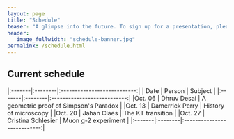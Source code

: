 ```yaml
---
layout: page
title: "Schedule"
teaser: "A glimpse into the future. To sign up for a presentation, please email Matt Zhang at mzhang60 (at) illinois."
header:
   image_fullwidth: "schedule-banner.jpg"
permalink: /schedule.html
---
```


## Current schedule

|:-------|:--------|:---------------------------:|
|  Date  | Person  | Subject                     |
|:-------|:--------|:---------------------------:|
|Oct. 06     | Dhruv Desai     | A geometric proof of Simpson's Paradox                         |
|Oct. 13     | Damerrick Perry | History of microscopy                         |
|Oct. 20     | Jahan Claes     | The KT transition                          |
|Oct. 27     | Cristina Schlesier     | Muon g-2 experiment                         |
|:-------|:--------|:---------------------------:|

